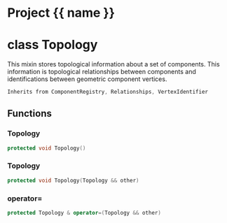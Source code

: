 <script setup>
import {useRoute} from 'vitepress'
const {path} = useRoute()
const tokens = path.split('/')
const words = tokens[2].split('-');
for (let i = 0; i < words.length; i++) {
    words[i] = words[i].charAt(0).toUpperCase() + words[i].slice(1);
    words[i] = words[i].replace('geode', 'Geode')
}
const name = words.join('-');
</script>
# Project {{ name }}

# class Topology


 This mixin stores topological information about a set of components. This information is topological relationships between components and identifications between geometric component vertices.



```cpp
Inherits from ComponentRegistry, Relationships, VertexIdentifier
```



## Functions

### Topology

```cpp
protected void Topology()
```


### Topology

```cpp
protected void Topology(Topology && other)
```


### operator=

```cpp
protected Topology & operator=(Topology && other)
```




